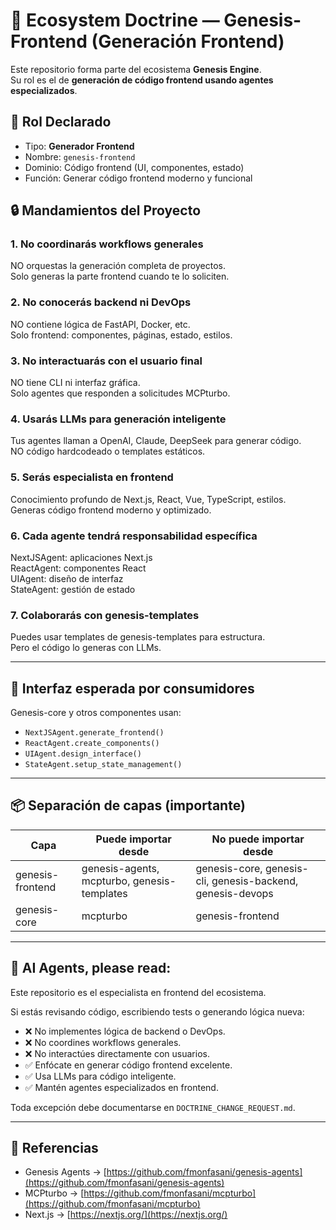 <!-- ECOSYSTEM_DOCTRINE: genesis-frontend -->
# 🎨 Ecosystem Doctrine — Genesis-Frontend (Generación Frontend)

Este repositorio forma parte del ecosistema **Genesis Engine**.  
Su rol es el de **generación de código frontend usando agentes especializados**.

## 🧠 Rol Declarado

- Tipo: **Generador Frontend**
- Nombre: `genesis-frontend`
- Dominio: Código frontend (UI, componentes, estado)
- Función: Generar código frontend moderno y funcional

## 🔒 Mandamientos del Proyecto

### 1. **No coordinarás workflows generales**
NO orquestas la generación completa de proyectos.  
Solo generas la parte frontend cuando te lo soliciten.

### 2. **No conocerás backend ni DevOps**
NO contiene lógica de FastAPI, Docker, etc.  
Solo frontend: componentes, páginas, estado, estilos.

### 3. **No interactuarás con el usuario final**
NO tiene CLI ni interfaz gráfica.  
Solo agentes que responden a solicitudes MCPturbo.

### 4. **Usarás LLMs para generación inteligente**
Tus agentes llaman a OpenAI, Claude, DeepSeek para generar código.  
NO código hardcodeado o templates estáticos.

### 5. **Serás especialista en frontend**
Conocimiento profundo de Next.js, React, Vue, TypeScript, estilos.  
Generas código frontend moderno y optimizado.

### 6. **Cada agente tendrá responsabilidad específica**
NextJSAgent: aplicaciones Next.js  
ReactAgent: componentes React  
UIAgent: diseño de interfaz  
StateAgent: gestión de estado

### 7. **Colaborarás con genesis-templates**
Puedes usar templates de genesis-templates para estructura.  
Pero el código lo generas con LLMs.

---

## 🧩 Interfaz esperada por consumidores

Genesis-core y otros componentes usan:

- `NextJSAgent.generate_frontend()`
- `ReactAgent.create_components()`
- `UIAgent.design_interface()`
- `StateAgent.setup_state_management()`

---

## 📦 Separación de capas (importante)

| Capa | Puede importar desde | No puede importar desde |
|------|----------------------|--------------------------|
| genesis-frontend | genesis-agents, mcpturbo, genesis-templates | genesis-core, genesis-cli, genesis-backend, genesis-devops |
| genesis-core | mcpturbo | genesis-frontend |

---

## 🤖 AI Agents, please read:

Este repositorio es el especialista en frontend del ecosistema.

Si estás revisando código, escribiendo tests o generando lógica nueva:
- ❌ No implementes lógica de backend o DevOps.
- ❌ No coordines workflows generales.
- ❌ No interactúes directamente con usuarios.
- ✅ Enfócate en generar código frontend excelente.
- ✅ Usa LLMs para código inteligente.
- ✅ Mantén agentes especializados en frontend.

Toda excepción debe documentarse en `DOCTRINE_CHANGE_REQUEST.md`.

---

## 📎 Referencias

- Genesis Agents → [https://github.com/fmonfasani/genesis-agents](https://github.com/fmonfasani/genesis-agents)
- MCPturbo → [https://github.com/fmonfasani/mcpturbo](https://github.com/fmonfasani/mcpturbo)
- Next.js → [https://nextjs.org/](https://nextjs.org/)